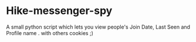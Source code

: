 # Hike-messenger-spy
A small python script which lets you view people's Join Date, Last Seen and Profile name . with others cookies ;)
